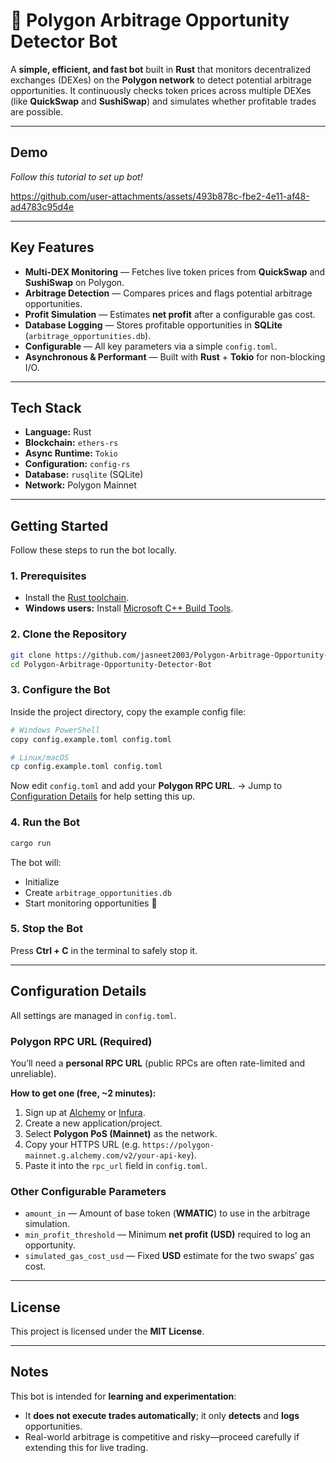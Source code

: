 # 🚀 Polygon Arbitrage Opportunity Detector Bot

A **simple, efficient, and fast bot** built in **Rust** that monitors decentralized exchanges (DEXes) on the **Polygon network** to detect potential arbitrage opportunities. It continuously checks token prices across multiple DEXes (like **QuickSwap** and **SushiSwap**) and simulates whether profitable trades are possible.

---

## Demo

*Follow this tutorial to set up bot!*

https://github.com/user-attachments/assets/493b878c-fbe2-4e11-af48-ad4783c95d4e



---

## Key Features

* **Multi-DEX Monitoring** — Fetches live token prices from **QuickSwap** and **SushiSwap** on Polygon.
* **Arbitrage Detection** — Compares prices and flags potential arbitrage opportunities.
* **Profit Simulation** — Estimates **net profit** after a configurable gas cost.
* **Database Logging** — Stores profitable opportunities in **SQLite** (`arbitrage_opportunities.db`).
* **Configurable** — All key parameters via a simple `config.toml`.
* **Asynchronous & Performant** — Built with **Rust** + **Tokio** for non-blocking I/O.

---

## Tech Stack

* **Language:** Rust
* **Blockchain:** `ethers-rs`
* **Async Runtime:** `Tokio`
* **Configuration:** `config-rs`
* **Database:** `rusqlite` (SQLite)
* **Network:** Polygon Mainnet

---

## Getting Started

Follow these steps to run the bot locally.

### 1. Prerequisites

* Install the [Rust toolchain](https://www.rust-lang.org/tools/install).
* **Windows users:** Install [Microsoft C++ Build Tools](https://visualstudio.microsoft.com/visual-cpp-build-tools/).

### 2. Clone the Repository

```bash
git clone https://github.com/jasneet2003/Polygon-Arbitrage-Opportunity-Detector-Bot.git
cd Polygon-Arbitrage-Opportunity-Detector-Bot
```

### 3. Configure the Bot

Inside the project directory, copy the example config file:

```bash
# Windows PowerShell
copy config.example.toml config.toml

# Linux/macOS
cp config.example.toml config.toml
```

Now edit `config.toml` and add your **Polygon RPC URL**.
→ Jump to [Configuration Details](#configuration-details) for help setting this up.

### 4. Run the Bot

```bash
cargo run
```

The bot will:

* Initialize
* Create `arbitrage_opportunities.db`
* Start monitoring opportunities 🚀

### 5. Stop the Bot

Press **Ctrl + C** in the terminal to safely stop it.

---

## Configuration Details

All settings are managed in `config.toml`.

### Polygon RPC URL (Required)

You’ll need a **personal RPC URL** (public RPCs are often rate-limited and unreliable).

**How to get one (free, \~2 minutes):**

1. Sign up at [Alchemy](https://www.alchemy.com/) or [Infura](https://infura.io/).
2. Create a new application/project.
3. Select **Polygon PoS (Mainnet)** as the network.
4. Copy your HTTPS URL (e.g. `https://polygon-mainnet.g.alchemy.com/v2/your-api-key`).
5. Paste it into the `rpc_url` field in `config.toml`.

### Other Configurable Parameters

* `amount_in` — Amount of base token (**WMATIC**) to use in the arbitrage simulation.
* `min_profit_threshold` — Minimum **net profit (USD)** required to log an opportunity.
* `simulated_gas_cost_usd` — Fixed **USD** estimate for the two swaps’ gas cost.

---

## License

This project is licensed under the **MIT License**.

---

## Notes

This bot is intended for **learning and experimentation**:

* It **does not execute trades automatically**; it only **detects** and **logs** opportunities.
* Real-world arbitrage is competitive and risky—proceed carefully if extending this for live trading.
